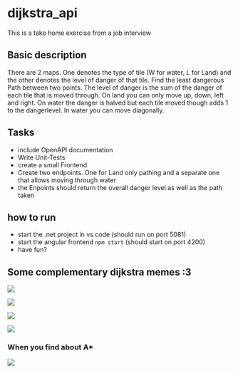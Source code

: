 # dijkstra_api
This is a take home exercise from a job interview

## Basic description
There are 2 maps. One denotes the type of tile (W for water, L for Land) and the other denotes the level of danger of that tile.
Find the least dangerous Path between two points. The level of danger is the sum of the danger of each tile that is moved through.
On land you can only move up, down, left and right. On water the danger is halved but each tile moved though adds 1 to the dangerlevel. In water you can move diagonally.

## Tasks
- include OpenAPI documentation
- Write Unit-Tests
- create a small Frontend
- Create two endpoints. One for Land only pathing and a separate one that allows moving through water
- the Enpoints should return the overall danger level as well as the path taken

## how to run
- start the .net project in vs code (should run on port 5081)
- start the angular frontend `npm start` (should start on port 4200)
- have fun?


## Some complementary dijkstra memes :3
![](https://i.redd.it/yc5q2y0060611.png)

![](https://i.redd.it/fi194m2vhcd41.png)

![](https://i.redd.it/bai7bskbzwh41.jpg)

![](https://i.redd.it/oduknvxd6iw51.png)


### **When you find about A***

![](https://i.redd.it/nvrqdqbwemf41.png)
